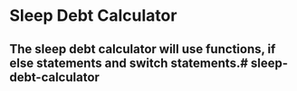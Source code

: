 # Sleep Debt Calculator

## The sleep debt calculator will use functions, if else statements and switch statements.# sleep-debt-calculator
